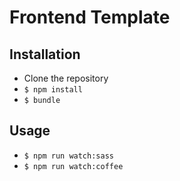 # Frontend Template

## Installation
- Clone the repository
- `$ npm install`
- `$ bundle`

## Usage
- `$ npm run watch:sass`
- `$ npm run watch:coffee`
